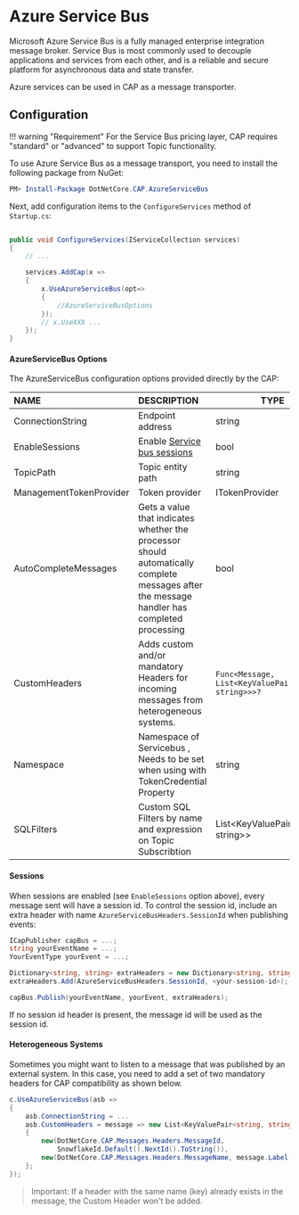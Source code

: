# Azure Service Bus

Microsoft Azure Service Bus is a fully managed enterprise integration message broker. Service Bus is most commonly used to decouple applications and services from each other, and is a reliable and secure platform for asynchronous data and state transfer.

Azure services can be used in CAP as a message transporter.

## Configuration

!!! warning "Requirement"
For the Service Bus pricing layer, CAP requires "standard" or "advanced" to support Topic functionality.

To use Azure Service Bus as a message transport, you need to install the following package from NuGet:

```powershell
PM> Install-Package DotNetCore.CAP.AzureServiceBus
```

Next, add configuration items to the `ConfigureServices` method of `Startup.cs`:

```csharp

public void ConfigureServices(IServiceCollection services)
{
    // ...

    services.AddCap(x =>
    {
        x.UseAzureServiceBus(opt=>
        {
            //AzureServiceBusOptions
        });
        // x.UseXXX ...
    });
}

```

#### AzureServiceBus Options

The AzureServiceBus configuration options provided directly by the CAP:

| NAME                    | DESCRIPTION                                                                                                                                 | TYPE                                                 | DEFAULT |
| :---------------------- | :------------------------------------------------------------------------------------------------------------------------------------------ | ---------------------------------------------------- | :------ |
| ConnectionString        | Endpoint address                                                                                                                            | string                                               |
| EnableSessions          | Enable [Service bus sessions](https://docs.microsoft.com/en-us/azure/service-bus-messaging/message-sessions)                                | bool                                                 | false   |
| TopicPath               | Topic entity path                                                                                                                           | string                                               | cap     |
| ManagementTokenProvider | Token provider                                                                                                                              | ITokenProvider                                       | null    |
| AutoCompleteMessages    | Gets a value that indicates whether the processor should automatically complete messages after the message handler has completed processing | bool                                                 | false   |
| CustomHeaders           | Adds custom and/or mandatory Headers for incoming messages from heterogeneous systems.                                                      | `Func<Message, List<KeyValuePair<string, string>>>?` | null    |
| Namespace               | Namespace of Servicebus , Needs to be set when using with TokenCredential Property                                                          | string                                               | null    |
| SQLFilters              | Custom SQL Filters by name and expression on Topic Subscribtion                                                                             | List<KeyValuePair<string, string>>                   | null    |

#### Sessions

When sessions are enabled (see `EnableSessions` option above), every message sent will have a session id. To control the session id, include
an extra header with name `AzureServiceBusHeaders.SessionId` when publishing events:

```C#
ICapPublisher capBus = ...;
string yourEventName = ...;
YourEventType yourEvent = ...;

Dictionary<string, string> extraHeaders = new Dictionary<string, string>();
extraHeaders.Add(AzureServiceBusHeaders.SessionId, <your-session-id>);

capBus.Publish(yourEventName, yourEvent, extraHeaders);
```

If no session id header is present, the message id will be used as the session id.

#### Heterogeneous Systems

Sometimes you might want to listen to a message that was published by an external system. In this case, you need to add a set of two mandatory headers for CAP compatibility as shown below.

```C#
c.UseAzureServiceBus(asb =>
{
    asb.ConnectionString = ...
    asb.CustomHeaders = message => new List<KeyValuePair<string, string>>()
    {
        new(DotNetCore.CAP.Messages.Headers.MessageId,
            SnowflakeId.Default().NextId().ToString()),
        new(DotNetCore.CAP.Messages.Headers.MessageName, message.Label)
    };
});
```

> Important: If a header with the same name (key) already exists in the message, the Custom Header won't be added.
